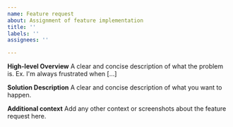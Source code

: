 ```yaml
---
name: Feature request
about: Assignment of feature implementation
title: ''
labels: ''
assignees: ''

---
```


**High-level Overview**
A clear and concise description of what the problem is. Ex. I'm always frustrated when [...]

**Solution Description**
A clear and concise description of what you want to happen.

**Additional context**
Add any other context or screenshots about the feature request here.
